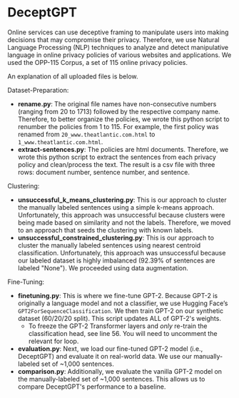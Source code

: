 # DeceptGPT

Online services can use deceptive framing to manipulate users into making decisions that may compromise their privacy. Therefore, we use Natural Language Processing (NLP) techniques to analyze and detect manipulative language in online privacy policies of various websites and applications. We used the OPP-115 Corpus, a set of 115 online privacy policies.

An explanation of all uploaded files is below.

Dataset-Preparation:
- **rename.py**: The original file names have non-consecutive numbers (ranging from 20 to 1713) followed by the respective company name. Therefore, to better organize the policies, we wrote this python script to renumber the policies from 1 to 115. For example, the first policy was renamed from `20_www.theatlantic.com.html` to `1_www.theatlantic.com.html`.
- **extract-sentences.py**: The policies are html documents. Therefore, we wrote this python script to extract the sentences from each privacy policy and clean/process the text. The result is a csv file with three rows: document number, sentence number, and sentence. 

Clustering:
- **unsuccessful_k_means_clustering.py**: This is our approach to cluster the manually labeled sentences using a simple k-means approach. Unfortunately, this approach was unsuccessful because clusters were being made based on similarity and not the labels. Therefore, we moved to an approach that seeds the clustering with known labels. 
- **unsuccessful_constrained_clustering.py**: This is our approach to cluster the manually labeled sentences using nearest centroid classification. Unfortunately, this approach was unsuccessful because our labeled dataset is highly imbalanced (92.39% of sentences are labeled "None"). We proceeded using data augmentation.

Fine-Tuning:
- **finetuning.py**: This is where we fine-tune GPT-2. Because GPT-2 is originally a language model and not a classifier, we use Hugging Face’s `GPT2ForSequenceClassification`. We then train GPT-2 on our synthetic dataset (60/20/20 split). This script updates ALL of GPT-2's weights.
  - To freeze the GPT-2 Transformer layers and _only_ re-train the classification head, see line 56. You will need to uncomment the relevant for loop.  
- **evaluation.py**: Next, we load our fine-tuned GPT-2 model (i.e., DeceptGPT) and evaluate it on real-world data. We use our manually-labeled set of ~1,000 sentences.
- **comparison.py**: Additionally, we evaluate the vanilla GPT-2 model on the manually-labeled set of ~1,000 sentences. This allows us to compare DeceptGPT's performance to a baseline.
